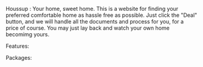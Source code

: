 Houssup : Your home, sweet home.
This is a website for finding your preferred comfortable home as hassle free as possible.
Just click the "Deal" button, and we will handle all the documents and process for you, for a price of course.
You may just lay back and watch your own home becomimg yours.

Features:




Packages:
